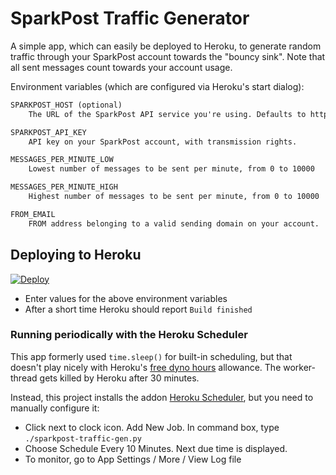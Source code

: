 # SparkPost Traffic Generator

A simple app, which can easily be deployed to Heroku, to generate random traffic through your SparkPost
account towards the "bouncy sink".  Note that all sent messages count towards your account usage.

Environment variables (which are configured via Heroku's start dialog):

```txt
SPARKPOST_HOST (optional)
    The URL of the SparkPost API service you're using. Defaults to https://api.sparkpost.com.

SPARKPOST_API_KEY
    API key on your SparkPost account, with transmission rights.

MESSAGES_PER_MINUTE_LOW
    Lowest number of messages to be sent per minute, from 0 to 10000

MESSAGES_PER_MINUTE_HIGH
    Highest number of messages to be sent per minute, from 0 to 10000

FROM_EMAIL
    FROM address belonging to a valid sending domain on your account.  e.g. fred@example.com
```

## Deploying to Heroku

[![Deploy](https://www.herokucdn.com/deploy/button.svg)](https://heroku.com/deploy)

- Enter values for the above environment variables
- After a short time Heroku should report `Build finished`

### Running periodically with the Heroku Scheduler

This app formerly used `time.sleep()` for built-in scheduling, but that doesn't play nicely with
Heroku's [free dyno hours](https://devcenter.heroku.com/articles/free-dyno-hours#consuming-hours) allowance.
The worker-thread gets killed by Heroku after 30 minutes.

Instead, this project installs the addon [Heroku Scheduler](https://devcenter.heroku.com/articles/scheduler), but you
need to manually configure it:

- Click next to clock icon.  Add New Job.  In command box, type `./sparkpost-traffic-gen.py`
- Choose Schedule Every 10 Minutes.  Next due time is displayed.
- To monitor, go to App Settings / More / View Log file